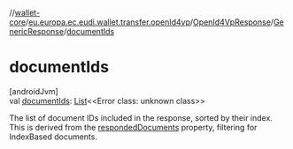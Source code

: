 //[wallet-core](../../../../index.md)/[eu.europa.ec.eudi.wallet.transfer.openId4vp](../../index.md)/[OpenId4VpResponse](../index.md)/[GenericResponse](index.md)/[documentIds](document-ids.md)

# documentIds

[androidJvm]\
val [documentIds](document-ids.md): [List](https://kotlinlang.org/api/latest/jvm/stdlib/kotlin-stdlib/kotlin.collections/-list/index.html)&lt;&lt;Error class: unknown class&gt;&gt;

The list of document IDs included in the response, sorted by their index. This is derived from the [respondedDocuments](responded-documents.md) property, filtering for IndexBased documents.
